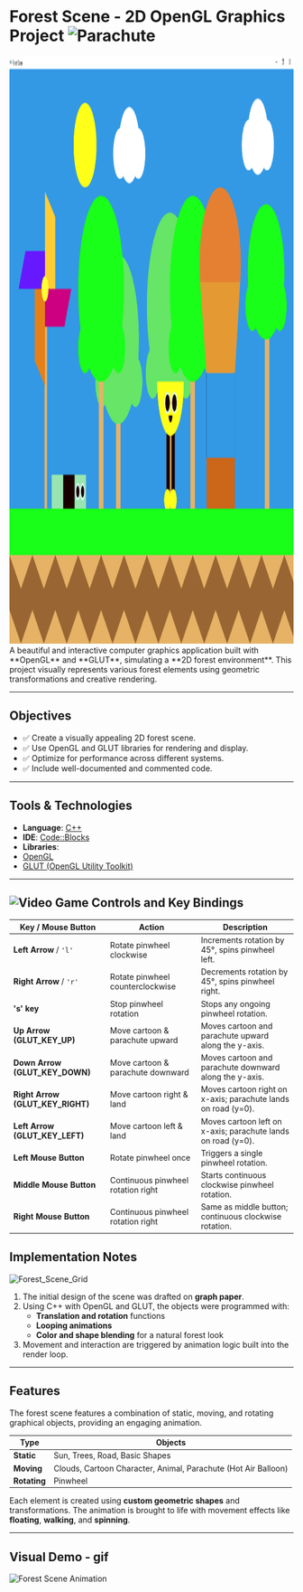 # <h1> Forest Scene - 2D OpenGL Graphics Project <img src="https://raw.githubusercontent.com/Tarikul-Islam-Anik/Animated-Fluent-Emojis/master/Emojis/Travel%20and%20places/Parachute.png" alt="Parachute" width="80" height="80" /> </h1>

<img width="1920" height="1040" alt="Image" src="https://github.com/kazihabiba201/forest-scene/blob/main/assets/forest_scene.png" />
A beautiful and interactive computer graphics application built with **OpenGL** and **GLUT**, simulating a **2D forest environment**. This project visually represents various forest elements using geometric transformations and creative rendering.

---

## Objectives

- ✅ Create a visually appealing 2D forest scene.
- ✅ Use OpenGL and GLUT libraries for rendering and display.
- ✅ Optimize for performance across different systems.
- ✅ Include well-documented and commented code.

---

## Tools & Technologies

-  **Language**: [C++](https://isocpp.org/)
-  **IDE**: [Code::Blocks](http://www.codeblocks.org/)
-  **Libraries**:
  - [OpenGL](https://www.opengl.org/)
  - [GLUT (OpenGL Utility Toolkit)](https://freeglut.sourceforge.net/)


---

## <img src="https://raw.githubusercontent.com/Tarikul-Islam-Anik/Animated-Fluent-Emojis/master/Emojis/Activities/Video%20Game.png" alt="Video Game" width="40" height="40" /> Controls and Key Bindings 


| Key / Mouse Button         | Action                                | Description                                                     |
|---------------------------|-------------------------------------|-----------------------------------------------------------------|
| **Left Arrow** / `'l'`     | Rotate pinwheel clockwise            | Increments rotation by 45°, spins pinwheel left.               |
| **Right Arrow** / `'r'`    | Rotate pinwheel counterclockwise    | Decrements rotation by 45°, spins pinwheel right.              |
| **'s' key**                | Stop pinwheel rotation               | Stops any ongoing pinwheel rotation.                            |
| **Up Arrow (GLUT_KEY_UP)** | Move cartoon & parachute upward     | Moves cartoon and parachute upward along the y-axis.           |
| **Down Arrow (GLUT_KEY_DOWN)** | Move cartoon & parachute downward | Moves cartoon and parachute downward along the y-axis.         |
| **Right Arrow (GLUT_KEY_RIGHT)** | Move cartoon right & land          | Moves cartoon right on x-axis; parachute lands on road (y=0).  |
| **Left Arrow (GLUT_KEY_LEFT)** | Move cartoon left & land           | Moves cartoon left on x-axis; parachute lands on road (y=0).   |
| **Left Mouse Button**      | Rotate pinwheel once                 | Triggers a single pinwheel rotation.                            |
| **Middle Mouse Button**    | Continuous pinwheel rotation right  | Starts continuous clockwise pinwheel rotation.                 |
| **Right Mouse Button**     | Continuous pinwheel rotation right  | Same as middle button; continuous clockwise rotation.          |


## Implementation Notes
![Forest_Scene_Grid](https://github.com/kazihabiba201/forest-scene/blob/main/assets/forest_scene_grid.png)
1. The initial design of the scene was drafted on **graph paper**.
2. Using C++ with OpenGL and GLUT, the objects were programmed with:
   - **Translation and rotation** functions
   - **Looping animations**
   - **Color and shape blending** for a natural forest look
3. Movement and interaction are triggered by animation logic built into the render loop.

---


## Features

The forest scene features a combination of static, moving, and rotating graphical objects, providing an engaging animation.

| Type            | Objects                                                                 |
|-----------------|-------------------------------------------------------------------------|
| **Static**      | Sun, Trees, Road, Basic Shapes                                           |
| **Moving**      | Clouds, Cartoon Character, Animal, Parachute (Hot Air Balloon)          |
| **Rotating**    | Pinwheel                                                                 |

Each element is created using **custom geometric shapes** and transformations. The animation is brought to life with movement effects like **floating**, **walking**, and **spinning**.

---

## Visual Demo - gif
![Forest Scene Animation](https://github.com/kazihabiba201/forest-scene/blob/main/assets/forestScene.gif)
